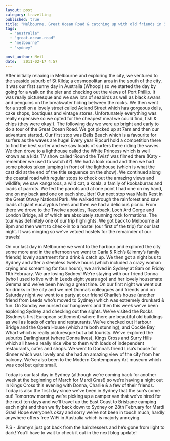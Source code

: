 ```yaml
---
layout: post
category: travelling
published: true
title: "Melbourne, Great Ocean Road & catching up with old friends in Sydney!"
tags: 
  - "australia"
  - "great-ocean-road"
  - "melbourne"
  - "sydney"

post_author: Neil
date:   2011-02-17 4:57
---
```

After initially relaxing in Melbourne and exploring the city, we ventured to the seaside suburb of St Kilda; a cosmopolitan area in the south of the city. It was our first sunny day in Australia (Whoop!) so we started the day by going for a walk on the pier and checking out the views of Port Phillip. It was really picturesque and we saw lots of seabirds as well as black swans and penguins on the breakwater hiding between the rocks. We then went for a stroll on a lovely street called Acland Street which has gorgeous delis, cake shops, boutiques and vintage stores. Unfortunately everything was really expensive so we opted for the cheapest meal we could find, fish & chips (they were okay!). The following day we were up bright and early to do a tour of the Great Ocean Road. We got picked up at 7am and then our adventure started. Our first stop was Bells Beach which is a favourite for surfers as the waves are huge! Every year Ripcurl hold a competition there to find the best surfer and we saw loads of surfers there riding the waves. We then drove to a lighthouse called the White Princess which is well known as a kids TV show called ‘Round the Twist’ was filmed there (Katy - remember we used to watch it?). We had a look round and then we had some photos taken jumping in front of the lighthouse (which is what the cast did at the end of the title sequence on the show). We continued along the coastal road with regular stops to check out the amazing views and wildlife; we saw kangaroos, a wild cat, a koala, a family of kookaburras and loads of parrots. We fed the parrots and at one point I had one on my hand, one on my back and one on each shoulder! Our next stop was Maits Rest in the Great Otway National Park. We walked through the rainforest and saw loads of giant eucalyptus trees and then we had a delicious picnic. From there we drove to the Twelve apostles, Razorback, Loch Ard Gorge and London Bridge, all of which are absolutely stunning rock formations. The tour was definitely one of our trip highlights. We got back to Melbourne at 8pm and then went to check-in to a hostel (our first of the trip) for our last night. It was minging so we’ve vetoed hostels for the remainder of our travels!

On our last day in Melbourne we went to the harbour and explored the city some more and in the afternoon we went to Carla & Rich’s (Jimmy’s family friends) lovely apartment for a drink & catch up. We then got a night bus to Sydney and after a sleepless twelve hours (which included a crazy woman crying and screaming for four hours), we arrived in Sydney at 8am on Friday 11th February. We are loving Sydney! We’re staying with our friend Donna (who I used to live with in Leeds eight years ago) and her lovely housemate Gemma and we’ve been having a great time. On our first night we went out for drinks in the city and we met Donna’s colleagues and friends and on Saturday night we went to a party at our friend Charlie’s house (another friend from Leeds who’s moved to Sydney) which was extremely drunkard & fun. On Sunday we nursed our hangovers and then this week we’ve been exploring Sydney and checking out the sights. We’ve visited the Rocks (Sydney’s first European settlement) where there are beautiful old buildings as well as loads of cafes and restaurants. We’ve checked out Harbour Bridge and the Opera House (which are both stunning), and Cockle Bay Wharf which is really picturesque but a bit touristy. We’ve explored the suburbs Darlinghurst (where Donna lives), Kings Cross and Surry Hills which all have a really nice vibe to them with loads of independent restaurants, cafes and shops. We went to Donna’s friend Lisa’s house for dinner which was lovely and she had an amazing view of the city from her balcony. We’ve also been to the Modern Contemporary Art museum which was cool but quite small.

Today is our last day in Sydney (although we’re coming back for another week at the beginning of March for Mardi Gras!) so we’re having a night out in Kings Cross this evening with Donna, Charlie & a few of their friends. Today is also the first day since we’ve been in Sydney that the sun’s come out! Tomorrow morning we’re picking up a camper van that we’ve hired for the next ten days and we’ll travel up the East Coast to Brisbane camping each night and then we fly back down to Sydney on 28th February for Mardi Gras! Hope everyone’s okay and sorry we’ve not been in touch much, hardly anywhere offers free WiFi in Australia which is majorly annoying.

P.S - Jimmy’s just got back from the hairdressers and he’s gone from light to dark! You’ll have to wait to check it out in the next blog update!
